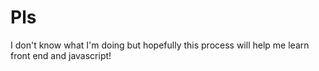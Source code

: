 # Pls


I don't know what I'm doing but hopefully this process will help me learn front end and javascript!
